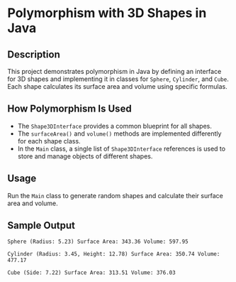 # Polymorphism with 3D Shapes in Java

## Description
This project demonstrates polymorphism in Java by defining an interface for 3D shapes and implementing it in classes for `Sphere`, `Cylinder`, and `Cube`. Each shape calculates its surface area and volume using specific formulas.

## How Polymorphism Is Used
- The `Shape3DInterface` provides a common blueprint for all shapes.
- The `surfaceArea()` and `volume()` methods are implemented differently for each shape class.
- In the `Main` class, a single list of `Shape3DInterface` references is used to store and manage objects of different shapes.

## Usage
Run the `Main` class to generate random shapes and calculate their surface area and volume.

## Sample Output
```
Sphere (Radius: 5.23) Surface Area: 343.36 Volume: 597.95

Cylinder (Radius: 3.45, Height: 12.78) Surface Area: 350.74 Volume: 477.17

Cube (Side: 7.22) Surface Area: 313.51 Volume: 376.03
```
